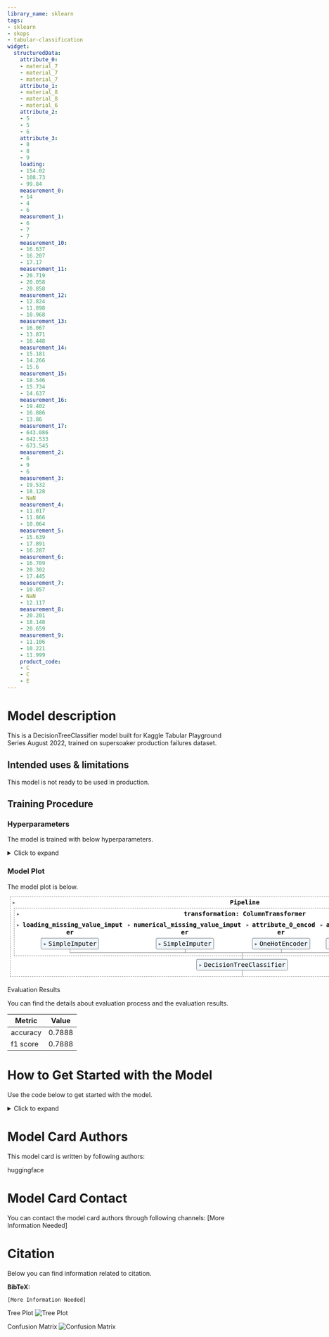 ```yaml
---
library_name: sklearn
tags:
- sklearn
- skops
- tabular-classification
widget:
  structuredData:
    attribute_0:
    - material_7
    - material_7
    - material_7
    attribute_1:
    - material_8
    - material_8
    - material_6
    attribute_2:
    - 5
    - 5
    - 6
    attribute_3:
    - 8
    - 8
    - 9
    loading:
    - 154.02
    - 108.73
    - 99.84
    measurement_0:
    - 14
    - 4
    - 6
    measurement_1:
    - 6
    - 7
    - 7
    measurement_10:
    - 16.637
    - 16.207
    - 17.17
    measurement_11:
    - 20.719
    - 20.058
    - 20.858
    measurement_12:
    - 12.824
    - 11.898
    - 10.968
    measurement_13:
    - 16.067
    - 13.871
    - 16.448
    measurement_14:
    - 15.181
    - 14.266
    - 15.6
    measurement_15:
    - 18.546
    - 15.734
    - 14.637
    measurement_16:
    - 19.402
    - 16.886
    - 13.86
    measurement_17:
    - 643.086
    - 642.533
    - 673.545
    measurement_2:
    - 6
    - 9
    - 6
    measurement_3:
    - 19.532
    - 18.128
    - NaN
    measurement_4:
    - 11.017
    - 11.866
    - 10.064
    measurement_5:
    - 15.639
    - 17.891
    - 16.287
    measurement_6:
    - 16.709
    - 20.302
    - 17.445
    measurement_7:
    - 10.057
    - NaN
    - 12.117
    measurement_8:
    - 20.201
    - 18.148
    - 20.659
    measurement_9:
    - 11.106
    - 10.221
    - 11.999
    product_code:
    - C
    - C
    - E
---
```


# Model description

This is a DecisionTreeClassifier model built for Kaggle Tabular Playground Series August 2022, trained on supersoaker production failures dataset.

## Intended uses & limitations

This model is not ready to be used in production.

## Training Procedure

### Hyperparameters

The model is trained with below hyperparameters.

<details>
<summary> Click to expand </summary>

| Hyperparameter                                                  | Value                                                                                                                                                                                                                                                                                                                                                                                                                                                                                                                                                                                          |
|-----------------------------------------------------------------|------------------------------------------------------------------------------------------------------------------------------------------------------------------------------------------------------------------------------------------------------------------------------------------------------------------------------------------------------------------------------------------------------------------------------------------------------------------------------------------------------------------------------------------------------------------------------------------------|
| memory                                                          |                                                                                                                                                                                                                                                                                                                                                                                                                                                                                                                                                                                                |
| steps                                                           | [('transformation', ColumnTransformer(transformers=[('loading_missing_value_imputer', SimpleImputer(), ['loading']), ('numerical_missing_value_imputer', SimpleImputer(),['loading', 'measurement_3', 'measurement_4','measurement_5', 'measurement_6','measurement_7', 'measurement_8','measurement_9', 'measurement_10','measurement_11', 'measurement_12','measurement_13', 'measurement_14','measurement_15', 'measurement_16','measurement_17']),('attribute_0_encoder', OneHotEncoder(),['attribute_0']),('attribute_1_encoder', OneHotEncoder(),['attribute_1']),('product_code_encoder', OneHotEncoder(),['product_code'])])), ('model', DecisionTreeClassifier(max_depth=4))]                                                                                                                                                                                                                                                                                                                                                                                                                                                                                                                                                                                                |
| verbose                                                         | False                                                                                                                                                                                                                                                                                                                                                                                                                                                                                                                                                                                          |
| transformation                                                  | ColumnTransformer(transformers=[('loading_missing_value_imputer',SimpleImputer(), ['loading']),('numerical_missing_value_imputer',SimpleImputer(),['loading', 'measurement_3', 'measurement_4','measurement_5', 'measurement_6','measurement_7', 'measurement_8','measurement_9', 'measurement_10','measurement_11', 'measurement_12','measurement_13', 'measurement_14','measurement_15', 'measurement_16','measurement_17']),('attribute_0_encoder', OneHotEncoder(),['attribute_0']),('attribute_1_encoder', OneHotEncoder(),
'attribute_1']),('product_code_encoder', OneHotEncoder(),['product_code'])])                                                                                                                                                                                                                                                                                                                                                                                                                                                                                                                                                                                                |
| model                                                           | DecisionTreeClassifier(max_depth=4)                                                                                                                                                                                                                                                                                                                                                                                                                                                                                                                                                            |
| transformation__n_jobs                                          |                                                                                                                                                                                                                                                                                                                                                                                                                                                                                                                                                                                                |
| transformation__remainder                                       | drop                                                                                                                                                                                                                                                                                                                                                                                                                                                                                                                                                                                           |
| transformation__sparse_threshold                                | 0.3                                                                                                                                                                                                                                                                                                                                                                                                                                                                                                                                                                                            |
| transformation__transformer_weights                             |                                                                                                                                                                                                                                                                                                                                                                                                                                                                                                                                                                                                |
| transformation__transformers                                    | [('loading_missing_value_imputer', SimpleImputer(), ['loading']), ('numerical_missing_value_imputer', SimpleImputer(), ['loading', 'measurement_3', 'measurement_4', 'measurement_5', 'measurement_6', 'measurement_7', 'measurement_8', 'measurement_9', 'measurement_10', 'measurement_11', 'measurement_12', 'measurement_13', 'measurement_14', 'measurement_15', 'measurement_16', 'measurement_17']), ('attribute_0_encoder', OneHotEncoder(), ['attribute_0']), ('attribute_1_encoder', OneHotEncoder(), ['attribute_1']), ('product_code_encoder', OneHotEncoder(),['product_code'])]
|
| transformation__verbose                                         | False                                                                                                                                                                                                                                                                                                                                                                                                                                                                                                                                                                                          |
| transformation__verbose_feature_names_out                       | True                                                                                                                                                                                                                                                                                                                                                                                                                                                                                                                                                                                           |
| transformation__loading_missing_value_imputer                   | SimpleImputer()                                                                                                                                                                                                                                                                                                                                                                                                                                                                                                                                                                                |
| transformation__numerical_missing_value_imputer                 | SimpleImputer()                                                                                                                                                                                                                                                                                                                                                                                                                                                                                                                                                                                |
| transformation__attribute_0_encoder                             | OneHotEncoder()                                                                                                                                                                                                                                                                                                                                                                                                                                                                                                                                                                                |
| transformation__attribute_1_encoder                             | OneHotEncoder()                                                                                                                                                                                                                                                                                                                                                                                                                                                                                                                                                                                |
| transformation__product_code_encoder                            | OneHotEncoder()                                                                                                                                                                                                                                                                                                                                                                                                                                                                                                                                                                                |
| transformation__loading_missing_value_imputer__add_indicator    | False                                                                                                                                                                                                                                                                                                                                                                                                                                                                                                                                                                                          |
| transformation__loading_missing_value_imputer__copy             | True                                                                                                                                                                                                                                                                                                                                                                                                                                                                                                                                                                                           |
| transformation__loading_missing_value_imputer__fill_value       |                                                                                                                                                                                                                                                                                                                                                                                                                                                                                                                                                                                                |
| transformation__loading_missing_value_imputer__missing_values   | nan                                                                                                                                                                                                                                                                                                                                                                                                                                                                                                                                                                                            |
| transformation__loading_missing_value_imputer__strategy         | mean                                                                                                                                                                                                                                                                                                                                                                                                                                                                                                                                                                                           |
| transformation__loading_missing_value_imputer__verbose          | 0                                                                                                                                                                                                                                                                                                                                                                                                                                                                                                                                                                                              |
| transformation__numerical_missing_value_imputer__add_indicator  | False                                                                                                                                                                                                                                                                                                                                                                                                                                                                                                                                                                                          |
| transformation__numerical_missing_value_imputer__copy           | True                                                                                                                                                                                                                                                                                                                                                                                                                                                                                                                                                                                           |
| transformation__numerical_missing_value_imputer__fill_value     |                                                                                                                                                                                                                                                                                                                                                                                                                                                                                                                                                                                                |
| transformation__numerical_missing_value_imputer__missing_values | nan                                                                                                                                                                                                                                                                                                                                                                                                                                                                                                                                                                                            |
| transformation__numerical_missing_value_imputer__strategy       | mean                                                                                                                                                                                                                                                                                                                                                                                                                                                                                                                                                                                           |
| transformation__numerical_missing_value_imputer__verbose        | 0                                                                                                                                                                                                                                                                                                                                                                                                                                                                                                                                                                                              |
| transformation__attribute_0_encoder__categories                 | auto                                                                                                                                                                                                                                                                                                                                                                                                                                                                                                                                                                                           |
| transformation__attribute_0_encoder__drop                       |                                                                                                                                                                                                                                                                                                                                                                                                                                                                                                                                                                                                |
| transformation__attribute_0_encoder__dtype                      | <class 'numpy.float64'>                                                                                                                                                                                                                                                                                                                                                                                                                                                                                                                                                                        |
| transformation__attribute_0_encoder__handle_unknown             | error                                                                                                                                                                                                                                                                                                                                                                                                                                                                                                                                                                                          |
| transformation__attribute_0_encoder__sparse                     | True                                                                                                                                                                                                                                                                                                                                                                                                                                                                                                                                                                                           |
| transformation__attribute_1_encoder__categories                 | auto                                                                                                                                                                                                                                                                                                                                                                                                                                                                                                                                                                                           |
| transformation__attribute_1_encoder__drop                       |                                                                                                                                                                                                                                                                                                                                                                                                                                                                                                                                                                                                |
| transformation__attribute_1_encoder__dtype                      | <class 'numpy.float64'>                                                                                                                                                                                                                                                                                                                                                                                                                                                                                                                                                                        |
| transformation__attribute_1_encoder__handle_unknown             | error                                                                                                                                                                                                                                                                                                                                                                                                                                                                                                                                                                                          |
| transformation__attribute_1_encoder__sparse                     | True                                                                                                                                                                                                                                                                                                                                                                                                                                                                                                                                                                                           |
| transformation__product_code_encoder__categories                | auto                                                                                                                                                                                                                                                                                                                                                                                                                                                                                                                                                                                           |
| transformation__product_code_encoder__drop                      |                                                                                                                                                                                                                                                                                                                                                                                                                                                                                                                                                                                                |
| transformation__product_code_encoder__dtype                     | <class 'numpy.float64'>                                                                                                                                                                                                                                                                                                                                                                                                                                                                                                                                                                        |
| transformation__product_code_encoder__handle_unknown            | error                                                                                                                                                                                                                                                                                                                                                                                                                                                                                                                                                                                          |
| transformation__product_code_encoder__sparse                    | True                                                                                                                                                                                                                                                                                                                                                                                                                                                                                                                                                                                           |
| model__ccp_alpha                                                | 0.0                                                                                                                                                                                                                                                                                                                                                                                                                                                                                                                                                                                            |
| model__class_weight                                             |                                                                                                                                                                                                                                                                                                                                                                                                                                                                                                                                                                                                |
| model__criterion                                                | gini                                                                                                                                                                                                                                                                                                                                                                                                                                                                                                                                                                                           |
| model__max_depth                                                | 4                                                                                                                                                                                                                                                                                                                                                                                                                                                                                                                                                                                              |
| model__max_features                                             |                                                                                                                                                                                                                                                                                                                                                                                                                                                                                                                                                                                                |
| model__max_leaf_nodes                                           |                                                                                                                                                                                                                                                                                                                                                                                                                                                                                                                                                                                                |
| model__min_impurity_decrease                                    | 0.0                                                                                                                                                                                                                                                                                                                                                                                                                                                                                                                                                                                            |
| model__min_samples_leaf                                         | 1                                                                                                                                                                                                                                                                                                                                                                                                                                                                                                                                                                                              |
| model__min_samples_split                                        | 2                                                                                                                                                                                                                                                                                                                                                                                                                                                                                                                                                                                              |
| model__min_weight_fraction_leaf                                 | 0.0                                                                                                                                                                                                                                                                                                                                                                                                                                                                                                                                                                                            |
| model__random_state                                             |                                                                                                                                                                                                                                                                                                                                                                                                                                                                                                                                                                                                |
| model__splitter                                                 | best                                                                                                                                                                                                                                                                                                                                                                                                                                                                                                                                                                                           |

</details>

### Model Plot

The model plot is below.

<style>#sk-b8914d13-cacb-404b-89fd-48f0ed8d671f {color: black;background-color: white;}#sk-b8914d13-cacb-404b-89fd-48f0ed8d671f pre{padding: 0;}#sk-b8914d13-cacb-404b-89fd-48f0ed8d671f div.sk-toggleable {background-color: white;}#sk-b8914d13-cacb-404b-89fd-48f0ed8d671f label.sk-toggleable__label {cursor: pointer;display: block;width: 100%;margin-bottom: 0;padding: 0.3em;box-sizing: border-box;text-align: center;}#sk-b8914d13-cacb-404b-89fd-48f0ed8d671f label.sk-toggleable__label-arrow:before {content: "▸";float: left;margin-right: 0.25em;color: #696969;}#sk-b8914d13-cacb-404b-89fd-48f0ed8d671f label.sk-toggleable__label-arrow:hover:before {color: black;}#sk-b8914d13-cacb-404b-89fd-48f0ed8d671f div.sk-estimator:hover label.sk-toggleable__label-arrow:before {color: black;}#sk-b8914d13-cacb-404b-89fd-48f0ed8d671f div.sk-toggleable__content {max-height: 0;max-width: 0;overflow: hidden;text-align: left;background-color: #f0f8ff;}#sk-b8914d13-cacb-404b-89fd-48f0ed8d671f div.sk-toggleable__content pre {margin: 0.2em;color: black;border-radius: 0.25em;background-color: #f0f8ff;}#sk-b8914d13-cacb-404b-89fd-48f0ed8d671f input.sk-toggleable__control:checked~div.sk-toggleable__content {max-height: 200px;max-width: 100%;overflow: auto;}#sk-b8914d13-cacb-404b-89fd-48f0ed8d671f input.sk-toggleable__control:checked~label.sk-toggleable__label-arrow:before {content: "▾";}#sk-b8914d13-cacb-404b-89fd-48f0ed8d671f div.sk-estimator input.sk-toggleable__control:checked~label.sk-toggleable__label {background-color: #d4ebff;}#sk-b8914d13-cacb-404b-89fd-48f0ed8d671f div.sk-label input.sk-toggleable__control:checked~label.sk-toggleable__label {background-color: #d4ebff;}#sk-b8914d13-cacb-404b-89fd-48f0ed8d671f input.sk-hidden--visually {border: 0;clip: rect(1px 1px 1px 1px);clip: rect(1px, 1px, 1px, 1px);height: 1px;margin: -1px;overflow: hidden;padding: 0;position: absolute;width: 1px;}#sk-b8914d13-cacb-404b-89fd-48f0ed8d671f div.sk-estimator {font-family: monospace;background-color: #f0f8ff;border: 1px dotted black;border-radius: 0.25em;box-sizing: border-box;margin-bottom: 0.5em;}#sk-b8914d13-cacb-404b-89fd-48f0ed8d671f div.sk-estimator:hover {background-color: #d4ebff;}#sk-b8914d13-cacb-404b-89fd-48f0ed8d671f div.sk-parallel-item::after {content: "";width: 100%;border-bottom: 1px solid gray;flex-grow: 1;}#sk-b8914d13-cacb-404b-89fd-48f0ed8d671f div.sk-label:hover label.sk-toggleable__label {background-color: #d4ebff;}#sk-b8914d13-cacb-404b-89fd-48f0ed8d671f div.sk-serial::before {content: "";position: absolute;border-left: 1px solid gray;box-sizing: border-box;top: 2em;bottom: 0;left: 50%;}#sk-b8914d13-cacb-404b-89fd-48f0ed8d671f div.sk-serial {display: flex;flex-direction: column;align-items: center;background-color: white;padding-right: 0.2em;padding-left: 0.2em;}#sk-b8914d13-cacb-404b-89fd-48f0ed8d671f div.sk-item {z-index: 1;}#sk-b8914d13-cacb-404b-89fd-48f0ed8d671f div.sk-parallel {display: flex;align-items: stretch;justify-content: center;background-color: white;}#sk-b8914d13-cacb-404b-89fd-48f0ed8d671f div.sk-parallel::before {content: "";position: absolute;border-left: 1px solid gray;box-sizing: border-box;top: 2em;bottom: 0;left: 50%;}#sk-b8914d13-cacb-404b-89fd-48f0ed8d671f div.sk-parallel-item {display: flex;flex-direction: column;position: relative;background-color: white;}#sk-b8914d13-cacb-404b-89fd-48f0ed8d671f div.sk-parallel-item:first-child::after {align-self: flex-end;width: 50%;}#sk-b8914d13-cacb-404b-89fd-48f0ed8d671f div.sk-parallel-item:last-child::after {align-self: flex-start;width: 50%;}#sk-b8914d13-cacb-404b-89fd-48f0ed8d671f div.sk-parallel-item:only-child::after {width: 0;}#sk-b8914d13-cacb-404b-89fd-48f0ed8d671f div.sk-dashed-wrapped {border: 1px dashed gray;margin: 0 0.4em 0.5em 0.4em;box-sizing: border-box;padding-bottom: 0.4em;background-color: white;position: relative;}#sk-b8914d13-cacb-404b-89fd-48f0ed8d671f div.sk-label label {font-family: monospace;font-weight: bold;background-color: white;display: inline-block;line-height: 1.2em;}#sk-b8914d13-cacb-404b-89fd-48f0ed8d671f div.sk-label-container {position: relative;z-index: 2;text-align: center;}#sk-b8914d13-cacb-404b-89fd-48f0ed8d671f div.sk-container {/* jupyter's `normalize.less` sets `[hidden] { display: none; }` but bootstrap.min.css set `[hidden] { display: none !important; }` so we also need the `!important` here to be able to override the default hidden behavior on the sphinx rendered scikit-learn.org. See: https://github.com/scikit-learn/scikit-learn/issues/21755 */display: inline-block !important;position: relative;}#sk-b8914d13-cacb-404b-89fd-48f0ed8d671f div.sk-text-repr-fallback {display: none;}</style><div id="sk-b8914d13-cacb-404b-89fd-48f0ed8d671f" class="sk-top-container" width="100%"><div class="sk-text-repr-fallback"><pre>Pipeline(steps=[(&#x27;transformation&#x27;,ColumnTransformer(transformers=[(&#x27;loading_missing_value_imputer&#x27;,SimpleImputer(),[&#x27;loading&#x27;]),(&#x27;numerical_missing_value_imputer&#x27;,SimpleImputer(),[&#x27;loading&#x27;, &#x27;measurement_3&#x27;,&#x27;measurement_4&#x27;,&#x27;measurement_5&#x27;,&#x27;measurement_6&#x27;,&#x27;measurement_7&#x27;,&#x27;measurement_8&#x27;,&#x27;measurement_9&#x27;,&#x27;measurement_10&#x27;,&#x27;measurement_11&#x27;,&#x27;measurement_12&#x27;,&#x27;measurement_13&#x27;,&#x27;measurement_14&#x27;,&#x27;measurement_15&#x27;,&#x27;measurement_16&#x27;,&#x27;measurement_17&#x27;]),(&#x27;attribute_0_encoder&#x27;,OneHotEncoder(),[&#x27;attribute_0&#x27;]),(&#x27;attribute_1_encoder&#x27;,OneHotEncoder(),[&#x27;attribute_1&#x27;]),(&#x27;product_code_encoder&#x27;,OneHotEncoder(),[&#x27;product_code&#x27;])])),(&#x27;model&#x27;, DecisionTreeClassifier(max_depth=4))])</pre><b>Please rerun this cell to show the HTML repr or trust the notebook.</b></div><div class="sk-container" hidden width="100%"><div class="sk-item sk-dashed-wrapped" width="100%"><div class="sk-label-container" width="100%"><div class="sk-label sk-toggleable"><input class="sk-toggleable__control sk-hidden--visually" id="fe201304-214c-493b-8896-11cea0894f6e" type="checkbox" ><label for="fe201304-214c-493b-8896-11cea0894f6e" class="sk-toggleable__label sk-toggleable__label-arrow">Pipeline</label><div class="sk-toggleable__content"><pre>Pipeline(steps=[(&#x27;transformation&#x27;,ColumnTransformer(transformers=[(&#x27;loading_missing_value_imputer&#x27;,SimpleImputer(),[&#x27;loading&#x27;]),(&#x27;numerical_missing_value_imputer&#x27;,SimpleImputer(),[&#x27;loading&#x27;, &#x27;measurement_3&#x27;,&#x27;measurement_4&#x27;,&#x27;measurement_5&#x27;,&#x27;measurement_6&#x27;,&#x27;measurement_7&#x27;,&#x27;measurement_8&#x27;,&#x27;measurement_9&#x27;,&#x27;measurement_10&#x27;,&#x27;measurement_11&#x27;,&#x27;measurement_12&#x27;,&#x27;measurement_13&#x27;,&#x27;measurement_14&#x27;,&#x27;measurement_15&#x27;,&#x27;measurement_16&#x27;,&#x27;measurement_17&#x27;]),(&#x27;attribute_0_encoder&#x27;,OneHotEncoder(),[&#x27;attribute_0&#x27;]),(&#x27;attribute_1_encoder&#x27;,OneHotEncoder(),[&#x27;attribute_1&#x27;]),(&#x27;product_code_encoder&#x27;,OneHotEncoder(),[&#x27;product_code&#x27;])])),(&#x27;model&#x27;, DecisionTreeClassifier(max_depth=4))])</pre></div></div></div><div class="sk-serial"><div class="sk-item sk-dashed-wrapped"><div class="sk-label-container" width="100%"><div class="sk-label sk-toggleable"><input class="sk-toggleable__control sk-hidden--visually" id="19136b49-925c-40a2-b4d1-37039bb014a9" type="checkbox" ><label for="19136b49-925c-40a2-b4d1-37039bb014a9" class="sk-toggleable__label sk-toggleable__label-arrow">transformation: ColumnTransformer</label><div class="sk-toggleable__content"><pre>ColumnTransformer(transformers=[(&#x27;loading_missing_value_imputer&#x27;,SimpleImputer(), [&#x27;loading&#x27;]),(&#x27;numerical_missing_value_imputer&#x27;,SimpleImputer(),[&#x27;loading&#x27;, &#x27;measurement_3&#x27;, &#x27;measurement_4&#x27;,&#x27;measurement_5&#x27;, &#x27;measurement_6&#x27;,&#x27;measurement_7&#x27;, &#x27;measurement_8&#x27;,&#x27;measurement_9&#x27;, &#x27;measurement_10&#x27;,&#x27;measurement_11&#x27;, &#x27;measurement_12&#x27;,&#x27;measurement_13&#x27;, &#x27;measurement_14&#x27;,&#x27;measurement_15&#x27;, &#x27;measurement_16&#x27;,&#x27;measurement_17&#x27;]),(&#x27;attribute_0_encoder&#x27;, OneHotEncoder(),[&#x27;attribute_0&#x27;]),(&#x27;attribute_1_encoder&#x27;, OneHotEncoder(),[&#x27;attribute_1&#x27;]),(&#x27;product_code_encoder&#x27;, OneHotEncoder(),[&#x27;product_code&#x27;])])</pre></div></div></div><div class="sk-parallel"><div class="sk-parallel-item"><div class="sk-item"><div class="sk-label-container" width="100%"><div class="sk-label sk-toggleable"><input class="sk-toggleable__control sk-hidden--visually" id="c8ec7f92-b10a-41e7-b673-1239572ea00e" type="checkbox" ><label for="c8ec7f92-b10a-41e7-b673-1239572ea00e" class="sk-toggleable__label sk-toggleable__label-arrow">loading_missing_value_imputer</label><div class="sk-toggleable__content"><pre>[&#x27;loading&#x27;]</pre></div></div></div><div class="sk-serial"><div class="sk-item"><div class="sk-estimator sk-toggleable"><input class="sk-toggleable__control sk-hidden--visually" id="70fec50e-9c49-4818-a58f-ef8de932035c" type="checkbox" ><label for="70fec50e-9c49-4818-a58f-ef8de932035c" class="sk-toggleable__label sk-toggleable__label-arrow">SimpleImputer</label><div class="sk-toggleable__content"><pre>SimpleImputer()</pre></div></div></div></div></div></div><div class="sk-parallel-item"><div class="sk-item"><div class="sk-label-container" width="100%"><div class="sk-label sk-toggleable"><input class="sk-toggleable__control sk-hidden--visually" id="ac8a6641-4222-4b12-b691-928201d9af73" type="checkbox" ><label for="ac8a6641-4222-4b12-b691-928201d9af73" class="sk-toggleable__label sk-toggleable__label-arrow">numerical_missing_value_imputer</label><div class="sk-toggleable__content"><pre>[&#x27;loading&#x27;, &#x27;measurement_3&#x27;, &#x27;measurement_4&#x27;, &#x27;measurement_5&#x27;, &#x27;measurement_6&#x27;, &#x27;measurement_7&#x27;, &#x27;measurement_8&#x27;, &#x27;measurement_9&#x27;, &#x27;measurement_10&#x27;, &#x27;measurement_11&#x27;, &#x27;measurement_12&#x27;, &#x27;measurement_13&#x27;, &#x27;measurement_14&#x27;, &#x27;measurement_15&#x27;, &#x27;measurement_16&#x27;, &#x27;measurement_17&#x27;]</pre></div></div></div><div class="sk-serial"><div class="sk-item"><div class="sk-estimator sk-toggleable"><input class="sk-toggleable__control sk-hidden--visually" id="a14b63c1-fecb-445e-9a74-8229a531f0ea" type="checkbox" ><label for="a14b63c1-fecb-445e-9a74-8229a531f0ea" class="sk-toggleable__label sk-toggleable__label-arrow">SimpleImputer</label><div class="sk-toggleable__content"><pre>SimpleImputer()</pre></div></div></div></div></div></div><div class="sk-parallel-item"><div class="sk-item"><div class="sk-label-container" width="100%"><div class="sk-label sk-toggleable"><input class="sk-toggleable__control sk-hidden--visually" id="80227cfc-e001-4c0d-b495-e4e0631a49d5" type="checkbox" ><label for="80227cfc-e001-4c0d-b495-e4e0631a49d5" class="sk-toggleable__label sk-toggleable__label-arrow">attribute_0_encoder</label><div class="sk-toggleable__content"><pre>[&#x27;attribute_0&#x27;]</pre></div></div></div><div class="sk-serial"><div class="sk-item"><div class="sk-estimator sk-toggleable"><input class="sk-toggleable__control sk-hidden--visually" id="c52efc0c-08b7-467a-a0a1-f07cb6cecebc" type="checkbox" ><label for="c52efc0c-08b7-467a-a0a1-f07cb6cecebc" class="sk-toggleable__label sk-toggleable__label-arrow">OneHotEncoder</label><div class="sk-toggleable__content"><pre>OneHotEncoder()</pre></div></div></div></div></div></div><div class="sk-parallel-item"><div class="sk-item"><div class="sk-label-container" width="100%"><div class="sk-label sk-toggleable"><input class="sk-toggleable__control sk-hidden--visually" id="6da0ab07-3d41-459c-a8a6-a56960b775f2" type="checkbox" ><label for="6da0ab07-3d41-459c-a8a6-a56960b775f2" class="sk-toggleable__label sk-toggleable__label-arrow">attribute_1_encoder</label><div class="sk-toggleable__content"><pre>[&#x27;attribute_1&#x27;]</pre></div></div></div><div class="sk-serial"><div class="sk-item"><div class="sk-estimator sk-toggleable"><input class="sk-toggleable__control sk-hidden--visually" id="b515fbe5-466a-4eb7-84d9-35227a1e862a" type="checkbox" ><label for="b515fbe5-466a-4eb7-84d9-35227a1e862a" class="sk-toggleable__label sk-toggleable__label-arrow">OneHotEncoder</label><div class="sk-toggleable__content"><pre>OneHotEncoder()</pre></div></div></div></div></div></div><div class="sk-parallel-item"><div class="sk-item"><div class="sk-label-container" width="100%"><div class="sk-label sk-toggleable"><input class="sk-toggleable__control sk-hidden--visually" id="72c4b8e6-3110-486f-8b33-a7db1f5e822f" type="checkbox" ><label for="72c4b8e6-3110-486f-8b33-a7db1f5e822f" class="sk-toggleable__label sk-toggleable__label-arrow">product_code_encoder</label><div class="sk-toggleable__content"><pre>[&#x27;product_code&#x27;]</pre></div></div></div><div class="sk-serial"><div class="sk-item"><div class="sk-estimator sk-toggleable"><input class="sk-toggleable__control sk-hidden--visually" id="f3bfb5a1-317d-4ff4-8dd0-804ef1d7fd61" type="checkbox" ><label for="f3bfb5a1-317d-4ff4-8dd0-804ef1d7fd61" class="sk-toggleable__label sk-toggleable__label-arrow">OneHotEncoder</label><div class="sk-toggleable__content"><pre>OneHotEncoder()</pre></div></div></div></div></div></div></div></div><div class="sk-item"><div class="sk-estimator sk-toggleable"><input class="sk-toggleable__control sk-hidden--visually" id="dbcb65f9-3068-4263-9c1c-2e6413804681" type="checkbox" ><label for="dbcb65f9-3068-4263-9c1c-2e6413804681" class="sk-toggleable__label sk-toggleable__label-arrow">DecisionTreeClassifier</label><div class="sk-toggleable__content"><pre>DecisionTreeClassifier(max_depth=4)</pre></div></div></div></div></div></div></div>


Evaluation Results

You can find the details about evaluation process and the evaluation results.



| Metric   |   Value |
|----------|---------|
| accuracy |  0.7888 |
| f1 score |  0.7888 |

# How to Get Started with the Model

Use the code below to get started with the model.

<details>
<summary> Click to expand </summary>

```python
import pickle 
with open(decision-tree-playground-kaggle/model.pkl, 'rb') as file: 
    clf = pickle.load(file)
```

</details>




# Model Card Authors

This model card is written by following authors:

huggingface

# Model Card Contact

You can contact the model card authors through following channels:
[More Information Needed]

# Citation

Below you can find information related to citation.

**BibTeX:**
```
[More Information Needed]
```


Tree Plot
![Tree Plot](tree.png)



Confusion Matrix
![Confusion Matrix](confusion_matrix.png)
